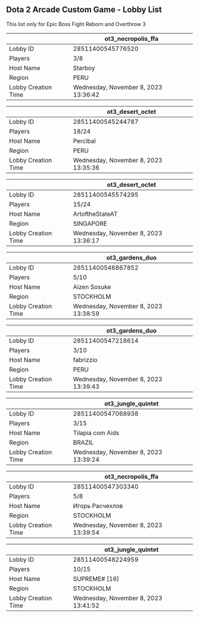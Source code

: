 ## Dota 2 Arcade Custom Game - Lobby List

This list only for Epic Boss Fight Reborn and Overthrow 3

|  | ot3_necropolis_ffa |
| ------ | ------ |
| Lobby ID | 28511400545776520 |
| Players | 3/8 |
| Host Name | Starboy |
| Region | PERU |
| Lobby Creation Time | Wednesday, November 8, 2023 13:36:42 |


|  | ot3_desert_octet |
| ------ | ------ |
| Lobby ID | 28511400545244787 |
| Players | 18/24 |
| Host Name | Percibal |
| Region | PERU |
| Lobby Creation Time | Wednesday, November 8, 2023 13:35:36 |


|  | ot3_desert_octet |
| ------ | ------ |
| Lobby ID | 28511400545574295 |
| Players | 15/24 |
| Host Name | ArtoftheStateAT |
| Region | SINGAPORE |
| Lobby Creation Time | Wednesday, November 8, 2023 13:36:17 |


|  | ot3_gardens_duo |
| ------ | ------ |
| Lobby ID | 28511400546867852 |
| Players | 5/10 |
| Host Name | Aizen Sosuke |
| Region | STOCKHOLM |
| Lobby Creation Time | Wednesday, November 8, 2023 13:38:59 |


|  | ot3_gardens_duo |
| ------ | ------ |
| Lobby ID | 28511400547218614 |
| Players | 3/10 |
| Host Name | fabrizzio |
| Region | PERU |
| Lobby Creation Time | Wednesday, November 8, 2023 13:39:43 |


|  | ot3_jungle_quintet |
| ------ | ------ |
| Lobby ID | 28511400547068938 |
| Players | 3/15 |
| Host Name | Tilapia com Aids |
| Region | BRAZIL |
| Lobby Creation Time | Wednesday, November 8, 2023 13:39:24 |


|  | ot3_necropolis_ffa |
| ------ | ------ |
| Lobby ID | 28511400547303340 |
| Players | 5/8 |
| Host Name | Игорь Расчехлов |
| Region | STOCKHOLM |
| Lobby Creation Time | Wednesday, November 8, 2023 13:39:54 |


|  | ot3_jungle_quintet |
| ------ | ------ |
| Lobby ID | 28511400548224959 |
| Players | 10/15 |
| Host Name | SUPREME# [16] |
| Region | STOCKHOLM |
| Lobby Creation Time | Wednesday, November 8, 2023 13:41:52 |


